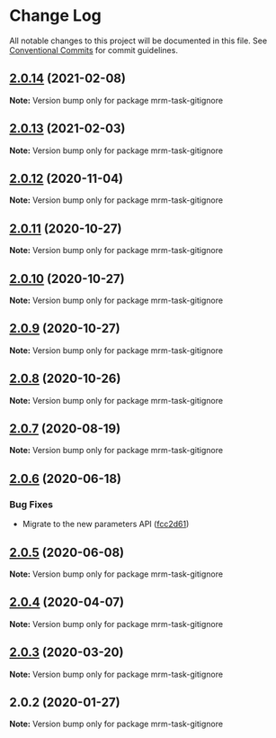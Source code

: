 # Change Log

All notable changes to this project will be documented in this file.
See [Conventional Commits](https://conventionalcommits.org) for commit guidelines.

## [2.0.14](https://github.com/sapegin/mrm/compare/mrm-task-gitignore@2.0.13...mrm-task-gitignore@2.0.14) (2021-02-08)

**Note:** Version bump only for package mrm-task-gitignore





## [2.0.13](https://github.com/sapegin/mrm/compare/mrm-task-gitignore@2.0.12...mrm-task-gitignore@2.0.13) (2021-02-03)

**Note:** Version bump only for package mrm-task-gitignore





## [2.0.12](https://github.com/sapegin/mrm/compare/mrm-task-gitignore@2.0.11...mrm-task-gitignore@2.0.12) (2020-11-04)

**Note:** Version bump only for package mrm-task-gitignore





## [2.0.11](https://github.com/sapegin/mrm/compare/mrm-task-gitignore@2.0.10...mrm-task-gitignore@2.0.11) (2020-10-27)

**Note:** Version bump only for package mrm-task-gitignore





## [2.0.10](https://github.com/sapegin/mrm/compare/mrm-task-gitignore@2.0.9...mrm-task-gitignore@2.0.10) (2020-10-27)

**Note:** Version bump only for package mrm-task-gitignore





## [2.0.9](https://github.com/sapegin/mrm/compare/mrm-task-gitignore@2.0.8...mrm-task-gitignore@2.0.9) (2020-10-27)

**Note:** Version bump only for package mrm-task-gitignore





## [2.0.8](https://github.com/sapegin/mrm/compare/mrm-task-gitignore@2.0.7...mrm-task-gitignore@2.0.8) (2020-10-26)

**Note:** Version bump only for package mrm-task-gitignore





## [2.0.7](https://github.com/sapegin/mrm/compare/mrm-task-gitignore@2.0.6...mrm-task-gitignore@2.0.7) (2020-08-19)

**Note:** Version bump only for package mrm-task-gitignore





## [2.0.6](https://github.com/sapegin/mrm/compare/mrm-task-gitignore@2.0.5...mrm-task-gitignore@2.0.6) (2020-06-18)


### Bug Fixes

* Migrate to the new parameters API ([fcc2d61](https://github.com/sapegin/mrm/commit/fcc2d61be7ec720b0cd4c45e3cb65c6f543a45fb))





## [2.0.5](https://github.com/sapegin/mrm/compare/mrm-task-gitignore@2.0.4...mrm-task-gitignore@2.0.5) (2020-06-08)

**Note:** Version bump only for package mrm-task-gitignore





## [2.0.4](https://github.com/sapegin/mrm/compare/mrm-task-gitignore@2.0.3...mrm-task-gitignore@2.0.4) (2020-04-07)

**Note:** Version bump only for package mrm-task-gitignore





## [2.0.3](https://github.com/sapegin/mrm/compare/mrm-task-gitignore@2.0.2...mrm-task-gitignore@2.0.3) (2020-03-20)

**Note:** Version bump only for package mrm-task-gitignore





## 2.0.2 (2020-01-27)

**Note:** Version bump only for package mrm-task-gitignore
